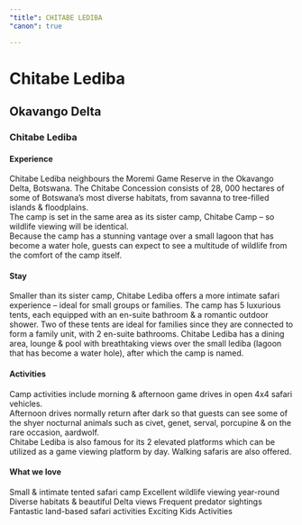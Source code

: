 ```yaml
---
"title": CHITABE LEDIBA
"canon": true

---
```


# Chitabe Lediba
## Okavango Delta
### Chitabe Lediba

#### Experience
Chitabe Lediba neighbours the Moremi Game Reserve in the Okavango Delta, Botswana.  The Chitabe Concession consists of 28, 000 hectares of some of Botswana’s most diverse habitats, from savanna to tree-filled islands &amp; floodplains.  
The camp is set in the same area as its sister camp, Chitabe Camp – so wildlife viewing will be identical.  
Because the camp has a stunning vantage over a small lagoon that has become a water hole, guests can expect to see a multitude of wildlife from the comfort of the camp itself.

#### Stay
Smaller than its sister camp, Chitabe Lediba offers a more intimate safari experience – ideal for small groups or families.  The camp has 5 luxurious tents, each equipped with an en-suite bathroom &amp; a romantic outdoor shower.
Two of these tents are ideal for families since they are connected to form a family unit, with 2 en-suite bathrooms.
Chitabe Lediba has a dining area, lounge &amp; pool with breathtaking views over the small lediba (lagoon that has become a water hole), after which the camp is named.

#### Activities
Camp activities include morning &amp; afternoon game drives in open 4x4 safari vehicles.  
Afternoon drives normally return after dark so that guests can see some of the shyer nocturnal animals such as civet, genet, serval, porcupine &amp; on the rare occasion, aardwolf.  
Chitabe Lediba is also famous for its 2 elevated platforms which can be utilized as a game viewing platform by day.  Walking safaris are also offered.


#### What we love
Small &amp; intimate tented safari camp
Excellent wildlife viewing year-round
Diverse habitats &amp; beautiful Delta views
Frequent predator sightings
Fantastic land-based safari activities
Exciting Kids Activities